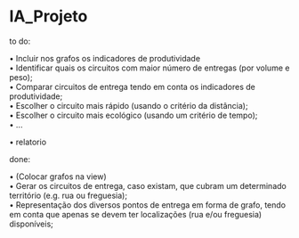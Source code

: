 # IA_Projeto

to do:  

• Incluir nos grafos os indicadores de produtividade  
• Identificar quais os circuitos com maior número de entregas (por volume e peso);  
• Comparar circuitos de entrega tendo em conta os indicadores de produtividade;  
• Escolher o circuito mais rápido (usando o critério da distância);  
• Escolher o circuito mais ecológico (usando um critério de tempo);  
• ...  

• relatorio  

done: 

• (Colocar grafos na view)  
• Gerar os circuitos de entrega, caso existam, que cubram um determinado território
(e.g. rua ou freguesia);  
• Representação dos diversos pontos de entrega em forma de grafo, tendo em conta
que apenas se devem ter localizações (rua e/ou freguesia) disponíveis;  